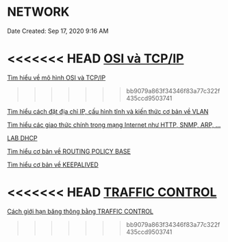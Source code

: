 # NETWORK

Date Created: Sep 17, 2020 9:16 AM

<<<<<<< HEAD
[OSI và TCP/IP](NETWORK/OSI%20va%CC%80%20TCP%20IP.md)
=======
[Tìm hiểu về mô hình OSI và TCP/IP](NETWORK/OSI%20TCP%20IP.md)
>>>>>>> bb9079a863f34346f83a77c322f435ccd9503741

[Tìm hiểu cách đặt địa chỉ IP, cấu hình tĩnh và kiến thức cơ bản về VLAN](NETWORK/ROUTING.md)

[Tìm hiểu các giao thức chính trong mạng Internet như HTTP, SNMP, ARP, ...](NETWORK/PROTOCOLS.md)

[LAB DHCP](NETWORK/LAB%20DHCP.md)

[Tìm hiểu cơ bản về ROUTING POLICY BASE](NETWORK/ROUTING%20POLICY%20BASE.md)

[Tìm hiểu cơ bản về KEEPALIVED](NETWORK/KEEPALIVED.md)

<<<<<<< HEAD
[TRAFFIC CONTROL](NETWORK/TRAFFIC%20CONTROL.md)
=======
[Cách giới hạn băng thông bằng TRAFFIC CONTROL](NETWORK/TRAFFIC%20CONTROL.md)
>>>>>>> bb9079a863f34346f83a77c322f435ccd9503741
